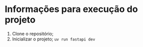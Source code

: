 # Informações para execução do projeto

1. Clone o repositório;
3. Inicializar o projeto;
```uv run fastapi dev```
